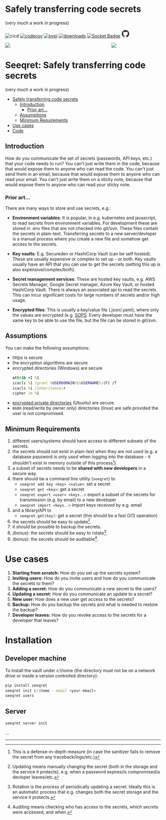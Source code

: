 # Safely transferring code secrets
(very much a work in progress)

![cicd](https://github.com/thebjorn/seeqret/actions/workflows/ci.yml/badge.svg)
[![codecov](https://codecov.io/gh/thebjorn/seeqret/graph/badge.svg?token=5PQOZLTSYD)](https://codecov.io/gh/thebjorn/seeqret)
[![pypi](https://img.shields.io/pypi/v/seeqret?label=pypi%20seeqret)](https://pypi.org/project/seeqret/)
[![downloads](https://pepy.tech/badge/seeqret)](https://pepy.tech/project/seeqret)
[![Socket Badge](https://socket.dev/api/badge/pypi/package/seeqret/0.1.7?artifact_id=tar-gz)](https://socket.dev/pypi/package/seeqret/overview/0.1.7/tar-gz)
<a href="https://github.com/thebjorn/seeqret"><img src="docs/github-mark/github-mark.png" width="25" height="25"></a>


<img src="https://codecov.io/gh/thebjorn/seeqret/graphs/tree.svg?token=5PQOZLTSYD" width=160 style="float:right">

<img src="https://raw.githubusercontent.com/thebjorn/seeqret/master/docs/seeqret-logo-256.png?sanitize=true" style="margin-inline:auto;display:block">

# Seeqret: Safely transferring code secrets
(very much a work in progress)


<!-- @import "[TOC]" {cmd="toc" depthFrom=1 depthTo=6 orderedList=false} -->

<!-- code_chunk_output -->

- [Safely transferring code secrets](#safely-transferring-code-secrets)
  - [Introduction](#introduction)
    - [Prior art...](#prior-art)
  - [Assumptions](#assumptions)
  - [Minimum Requirements](#minimum-requirements)
- [Use cases](#use-cases)
- [Code](#code)

<!-- /code_chunk_output -->



## Introduction

How do you communicate the set of secrets (passwords, API keys, etc.) that your code needs to run? You can't just write them in the code, because that would expose them to anyone who can read the code. You can't just send them in an email, because that would expose them to anyone who can read your email. You can't just write them on a sticky note, because that would expose them to anyone who can read your sticky note.

### Prior art...

There are many ways to store and use secrets, e.g.:

- **Environment variables**: It is popular, in e.g. kubernetes and javascript, to read secrets from environment variables. For development these are stored in .env files that are not checked into git/svn. These files contain the secrets in plain-text. Transferring secrets to a new server/devloper is a manual process where you create a new file and somehow get access to the secrets.

- **Key vaults**: E.g. Secureden or HashiCorp Vault (can be self hosted). These are usually expensive or complex to set up - or both. Key vaults usually have an API that you can use to get the secrets (setting this up is also expensive/complex/both).

- **Secret management services**: These are hosted key vaults, e.g. AWS Secrets Manager, Google Secret manager, Azure Key Vault, or hosted HashiCorp Vault. There is always an associated api to read the secrets. This can incur significant costs for large numbers of secrets and/or high usage.

- **Encrypted files**: This is usually a key/value file (.json/.yaml), where only the values are encrypted (e.g. [SOPS](https://github.com/getsops/sops). Every developer must have the same key to be able to use the file, but the file can be stored in git/svn.

## Assumptions
You can make the following assumptions:

- https is secure
- the encryption algorithms are secure
- encrypted directories (Windows) are secure
  ```bat
  attrib +I %1
  icacls %1 /grant %USERDOMAIN%\%USERNAME%:(F) /T
  icacls %1 /inheritance:r
  cipher /e %1
  ```
- [encrypted private directories](https://help.ubuntu.com/community/EncryptedPrivateDirectory) (Ubuntu) are secure.
- `0600` (read/write by owner only) directories (linux) are safe provided the user is not compromised.

## Minimum Requirements
1. different users/systems should have access to different subsets of the secrets.
2. the secrets should not exist in plain-text when they are not used (e.g. a
   database password is only _used_ when logging into the database - it shouldn't exist in memory outside of this process[^3]).
3. a subset of secrets needs to be **shared with new developers** in a secure way.
4. there should be a command line utility (`seeqret`) to
   - `seeqret add key <key> <value>`: set a secret
   - `seeqret get <key>`: get a secret
   - `seeqret export <user> <keys..>` export a subset of the secrets for transmission (e.g. by email) to a new developer
   - `seeqret import <keys..>` import keys received by e.g. email
5. and a library/API to
   - `seeqret.get(key)`: get a secret (this should be a fast O(1) operation)
5. the secrets should be easy to update[^1].
6. it should be possible to backup the secrets.
7. _(bonus)_: the secrets should be easy to rotate[^2].
8. _(bonus)_: the secrets should be auditable[^4].

# Use cases

1. **Starting from scratch:** How do you set up the secrets system?
2. **Inviting users:** How do you invite users and how do you communicate the secrets to them?
3. **Adding a secret:** How do you communicate a new secret to the users?
4. **Updating a secret:** How do you communicate an update to a secret?
5. **New user:** How does a new user get access to the secrets?
6. **Backup:** How do you backup the secrets and what is needed to restore the backup?
7. **Developer leaves:** How do you revoke access to the secrets for a developer that leaves?


# Installation

## Developer machine
To install the vault under c:\home (the directory must not be on a network drive or inside a version
controlled directory):

```bash
pip install seeqret
seeqret init c:\home --email <your-email>
seeqret users
```


## Server

```bash
seeqret server init
```

...


---
[^1]: Updating means manually changing the secret (both in the storage and the service it protects), e.g. when a password expires/is compromised/a devloper leaves/etc.

[^2]: Rotation is the process of periodically updating a secret. Ideally this
is an automatic process that e.g. changes both the secret storage and the
service it protects.

[^3]: This is a defense-in-depth measure (in case the sanitizer fails to remove the secret from any traceback/logs/etc.)

[^4]: Auditing means checking who has access to the secrets, which secrets were accessed, and when.
